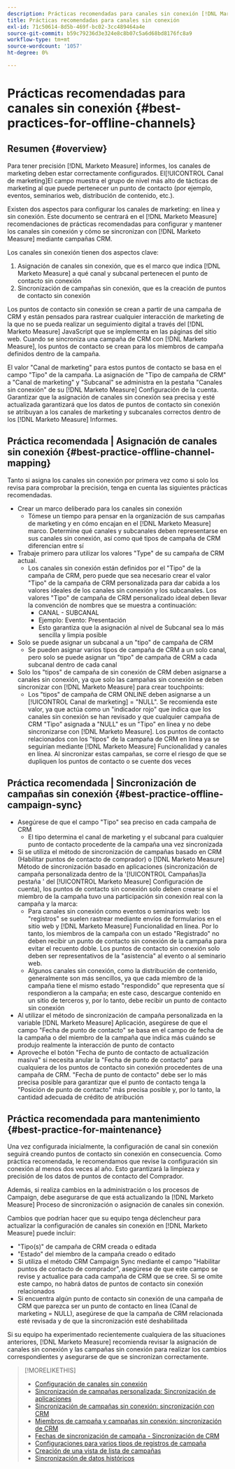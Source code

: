 ```yaml
---
description: Prácticas recomendadas para canales sin conexión [!DNL Marketo Measure] - Documentación del producto
title: Prácticas recomendadas para canales sin conexión
exl-id: 71c50614-8d5b-469f-bc02-3cc489464a4e
source-git-commit: b59c79236d3e324e8c8b07c5a6d68bd8176fc8a9
workflow-type: tm+mt
source-wordcount: '1057'
ht-degree: 0%

---
```


# Prácticas recomendadas para canales sin conexión {#best-practices-for-offline-channels}

## Resumen {#overview}

Para tener precisión [!DNL Marketo Measure] informes, los canales de marketing deben estar correctamente configurados. El[!UICONTROL Canal de marketing]El campo muestra el grupo de nivel más alto de tácticas de marketing al que puede pertenecer un punto de contacto (por ejemplo, eventos, seminarios web, distribución de contenido, etc.).

Existen dos aspectos para configurar los canales de marketing: en línea y sin conexión. Este documento se centrará en el [!DNL Marketo Measure] recomendaciones de prácticas recomendadas para configurar y mantener los canales sin conexión y cómo se sincronizan con [!DNL Marketo Measure] mediante campañas CRM.

Los canales sin conexión tienen dos aspectos clave:

1. Asignación de canales sin conexión, que es el marco que indica [!DNL Marketo Measure] a qué canal y subcanal pertenecen el punto de contacto sin conexión
1. Sincronización de campañas sin conexión, que es la creación de puntos de contacto sin conexión

Los puntos de contacto sin conexión se crean a partir de una campaña de CRM y están pensados para rastrear cualquier interacción de marketing de la que no se pueda realizar un seguimiento digital a través del [!DNL Marketo Measure] JavaScript que se implementa en las páginas del sitio web. Cuando se sincroniza una campaña de CRM con [!DNL Marketo Measure], los puntos de contacto se crean para los miembros de campaña definidos dentro de la campaña.

El valor &quot;Canal de marketing&quot; para estos puntos de contacto se basa en el campo &quot;Tipo&quot; de la campaña. La asignación de &quot;Tipo de campaña de CRM&quot; a &quot;Canal de marketing&quot; y &quot;Subcanal&quot; se administra en la pestaña &quot;Canales sin conexión&quot; de su [!DNL Marketo Measure] Configuración de la cuenta. Garantizar que la asignación de canales sin conexión sea precisa y esté actualizada garantizará que los datos de puntos de contacto sin conexión se atribuyan a los canales de marketing y subcanales correctos dentro de los [!DNL Marketo Measure] Informes.

## Práctica recomendada | Asignación de canales sin conexión {#best-practice-offline-channel-mapping}

Tanto si asigna los canales sin conexión por primera vez como si solo los revisa para comprobar la precisión, tenga en cuenta las siguientes prácticas recomendadas.

* Crear un marco deliberado para los canales sin conexión
   * Tómese un tiempo para pensar en la organización de sus campañas de marketing y en cómo encajan en el [!DNL Marketo Measure] marco. Determine qué canales y subcanales deben representarse en sus canales sin conexión, así como qué tipos de campaña de CRM diferencian entre sí
* Trabaje primero para utilizar los valores &quot;Type&quot; de su campaña de CRM actual.
   * Los canales sin conexión están definidos por el &quot;Tipo&quot; de la campaña de CRM, pero puede que sea necesario crear el valor &quot;Tipo&quot; de la campaña de CRM personalizada para dar cabida a los valores ideales de los canales sin conexión y los subcanales. Los valores &quot;Tipo&quot; de campaña de CRM personalizado ideal deben llevar la convención de nombres que se muestra a continuación:
      * CANAL - SUBCANAL
      * Ejemplo: Evento: Presentación
      * Esto garantiza que la asignación al nivel de Subcanal sea lo más sencilla y limpia posible
* Solo se puede asignar un subcanal a un &quot;tipo&quot; de campaña de CRM
   * Se pueden asignar varios tipos de campaña de CRM a un solo canal, pero solo se puede asignar un &quot;tipo&quot; de campaña de CRM a cada subcanal dentro de cada canal
* Solo los &quot;tipos&quot; de campaña de sin conexión de CRM deben asignarse a canales sin conexión, ya que solo las campañas sin conexión se deben sincronizar con [!DNL Marketo Measure] para crear touchpoints:
   * Los &quot;tipos&quot; de campaña de CRM ONLINE deben asignarse a un [!UICONTROL Canal de marketing] = &quot;NULL&quot;. Se recomienda este valor, ya que actúa como un &quot;indicador rojo&quot; que indica que los canales sin conexión se han revisado y que cualquier campaña de CRM &quot;Tipo&quot; asignada a &quot;NULL&quot; es un &quot;Tipo&quot; en línea y no debe sincronizarse con [!DNL Marketo Measure]. Los puntos de contacto relacionados con los &quot;tipos&quot; de la campaña de CRM en línea ya se seguirían mediante [!DNL Marketo Measure] Funcionalidad y canales en línea. Al sincronizar estas campañas, se corre el riesgo de que se dupliquen los puntos de contacto o se cuente dos veces

## Práctica recomendada | Sincronización de campañas sin conexión {#best-practice-offline-campaign-sync}

* Asegúrese de que el campo &quot;Tipo&quot; sea preciso en cada campaña de CRM
   * El tipo determina el canal de marketing y el subcanal para cualquier punto de contacto procedente de la campaña una vez sincronizada
* Si se utiliza el método de sincronización de campañas basado en CRM (Habilitar puntos de contacto de comprador) o [!DNL Marketo Measure] Método de sincronización basado en aplicaciones (sincronización de campaña personalizada dentro de la &#39;[!UICONTROL Campañas]la pestaña &#39; del [!UICONTROL Marketo Measure] Configuración de cuenta), los puntos de contacto sin conexión solo deben crearse si el miembro de la campaña tuvo una participación sin conexión real con la campaña y la marca:
   * Para canales sin conexión como eventos o seminarios web: los &quot;registros&quot; se suelen rastrear mediante envíos de formularios en el sitio web y [!DNL Marketo Measure] Funcionalidad en línea. Por lo tanto, los miembros de la campaña con un estado &quot;Registrado&quot; no deben recibir un punto de contacto sin conexión de la campaña para evitar el recuento doble. Los puntos de contacto sin conexión solo deben ser representativos de la &quot;asistencia&quot; al evento o al seminario web.
   * Algunos canales sin conexión, como la distribución de contenido, generalmente son más sencillos, ya que cada miembro de la campaña tiene el mismo estado &quot;respondido&quot; que representa que sí respondieron a la campaña; en este caso, descargue contenido en un sitio de terceros y, por lo tanto, debe recibir un punto de contacto sin conexión
* Al utilizar el método de sincronización de campaña personalizada en la variable [!DNL Marketo Measure] Aplicación, asegúrese de que el campo &quot;Fecha de punto de contacto&quot; se basa en el campo de fecha de la campaña o del miembro de la campaña que indica más cuándo se produjo realmente la interacción de punto de contacto
* Aproveche el botón &quot;Fecha de punto de contacto de actualización masiva&quot; si necesita anular la &quot;Fecha de punto de contacto&quot; para cualquiera de los puntos de contacto sin conexión procedentes de una campaña de CRM. &quot;Fecha de punto de contacto&quot; debe ser lo más precisa posible para garantizar que el punto de contacto tenga la &quot;Posición de punto de contacto&quot; más precisa posible y, por lo tanto, la cantidad adecuada de crédito de atribución

## Práctica recomendada para mantenimiento {#best-practice-for-maintenance}

Una vez configurada inicialmente, la configuración de canal sin conexión seguirá creando puntos de contacto sin conexión en consecuencia. Como práctica recomendada, le recomendamos que revise la configuración sin conexión al menos dos veces al año. Esto garantizará la limpieza y precisión de los datos de puntos de contacto del Comprador.

Además, si realiza cambios en la administración o los procesos de Campaign, debe asegurarse de que está actualizando la [!DNL Marketo Measure] Proceso de sincronización o asignación de canales sin conexión.

Cambios que podrían hacer que su equipo tenga déclencheur para actualizar la configuración de canales sin conexión en [!DNL Marketo Measure] puede incluir:

* &quot;Tipo(s)&quot; de campaña de CRM creada o editada
* &quot;Estado&quot; del miembro de la campaña creado o editado
* Si utiliza el método CRM Campaign Sync mediante el campo &quot;Habilitar puntos de contacto de comprador&quot;, asegúrese de que este campo se revise y actualice para cada campaña de CRM que se cree. Si se omite este campo, no habrá datos de puntos de contacto sin conexión relacionados
* Si encuentra algún punto de contacto sin conexión de una campaña de CRM que parezca ser un punto de contacto en línea (Canal de marketing = NULL), asegúrese de que la campaña de CRM relacionada esté revisada y de que la sincronización esté deshabilitada

Si su equipo ha experimentado recientemente cualquiera de las situaciones anteriores, [!DNL Marketo Measure] recomienda revisar la asignación de canales sin conexión y las campañas sin conexión para realizar los cambios correspondientes y asegurarse de que se sincronizan correctamente.

>[!MORELIKETHIS]
>
>* [Configuración de canales sin conexión](/help/channel-tracking-and-setup/offline-channels/offline-custom-channel-setup.md)
>* [Sincronización de campañas personalizada: Sincronización de aplicaciones](/help/channel-tracking-and-setup/offline-channels/custom-campaign-sync.md)
>* [Sincronización de campañas sin conexión: sincronización con CRM](/help/channel-tracking-and-setup/offline-channels/syncing-offline-campaigns.md)
>* [Miembros de campaña y campañas sin conexión: sincronización de CRM](/help/channel-tracking-and-setup/offline-channels/campaigns-and-campaign-members.md)
>* [Fechas de sincronización de campaña - Sincronización de CRM](/help/channel-tracking-and-setup/offline-channels/campaign-sync-dates.md)
>* [Configuraciones para varios tipos de registros de campaña](/help/channel-tracking-and-setup/offline-channels/configurations-for-multiple-campaign-record-types.md)
>* [Creación de una vista de lista de campañas](/help/channel-tracking-and-setup/offline-channels/creating-a-campaign-list-view-for-salesforce-campaigns.md)
>* [Sincronización de datos históricos](/help/channel-tracking-and-setup/offline-channels/syncing-historical-data.md)

